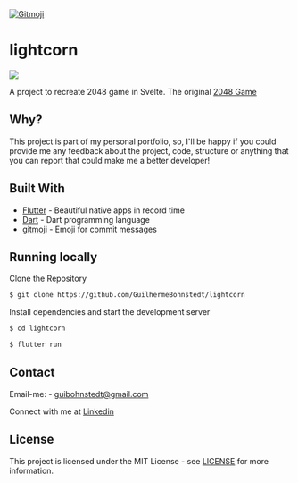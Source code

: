 <a href="https://gitmoji.dev">
  <img src="https://img.shields.io/badge/gitmoji-%20😜%20😍-FFDD67.svg?style=flat-square" alt="Gitmoji">
</a>

# lightcorn

![](screenshot.png)

A project to recreate 2048 game in Svelte. The original [2048 Game](https://github.com/gabrielecirulli/2048)

## Why?

This project is part of my personal portfolio, so, I'll be happy if you could provide me any feedback about the project, code, structure or anything that you can report that could make me a better developer!

## Built With
- [Flutter](https://flutter.dev/) - Beautiful native apps in record time
- [Dart](https://dart.dev/) - Dart programming language
- [gitmoji](https://gitmoji.carloscuesta.me/) - Emoji for commit messages

## Running locally

Clone the Repository

```sh
$ git clone https://github.com/GuilhermeBohnstedt/lightcorn
```

Install dependencies and start the development server

```sh
$ cd lightcorn

$ flutter run
```

## Contact

Email-me: - guibohnstedt@gmail.com

Connect with me at [Linkedin](https://www.linkedin.com/in/guilherme-bohnstedt-68145611a/)

## License

This project is licensed under the MIT License - see [LICENSE](https://github.com/GuilhermeBohnstedt/lightcorn/blob/master/LICENSE) for more information.
